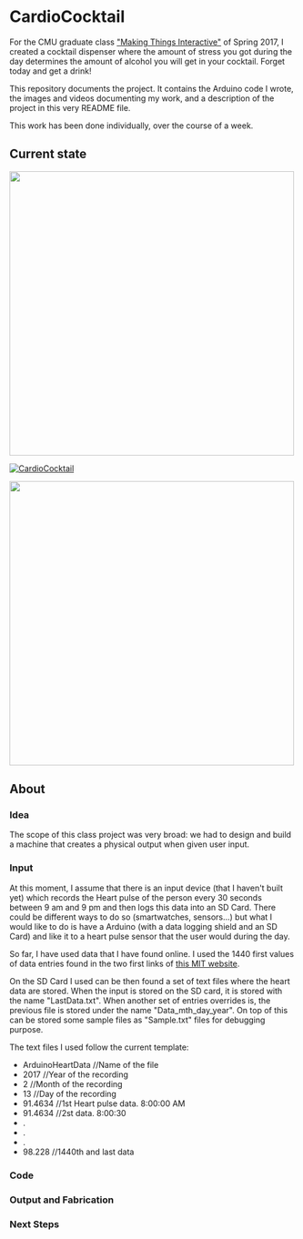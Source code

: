 # CardioCocktail
For the CMU graduate class ["Making Things Interactive"](https://courses.ideate.cmu.edu/48-739/s2017/?p=108) of Spring 2017, I created a cocktail dispenser where the amount of stress you got during the day determines the amount of alcohol you will get in your cocktail. Forget today and get a drink!

This repository documents the project. It contains the Arduino code I wrote, the images and videos documenting my work, and a description of the project in this very README file.

This work has been done individually, over the course of a week.

## Current state

<img src="http://i.imgur.com/SqRst9F.jpg" width="500">

[![CardioCocktail](http://i.imgur.com/Oey9nLW.jpg)](https://vimeo.com/204309175 "CardioCocktail - Click to Watch!")

<img src="https://raw.githubusercontent.com/Bierro/CardioCocktail/master/Process%20Pics/Process3.gif" width="500">

## About

### Idea

The scope of this class project was very broad: we had to design and build a machine that creates a physical output when given user input.

### Input

At this moment, I assume that there is an input device (that I haven't built yet) which records the Heart pulse of the person every 30 seconds between 9 am and 9 pm and then logs this data into an SD Card. There could be different ways to do so (smartwatches, sensors...) but what I would like to do is have a Arduino (with a data logging shield and an SD Card) and like it to a heart pulse sensor that the user would during the day.

So far, I have used data that I have found online. I used the 1440 first values of data entries found in the two first links of [this MIT website](http://ecg.mit.edu/time-series/).

On the SD Card I used can be then found a set of text files where the heart data are stored. When the input is stored on the SD card, it is stored with the name "LastData.txt". When another set of entries overrides is, the previous file is stored under the name "Data_mth_day_year".
On top of this can be stored some sample files as "Sample.txt" files for debugging purpose.

The text files I used follow the current template:

* ArduinoHeartData //Name of the file
* 2017 //Year of the recording
* 2 //Month of the recording
* 13 //Day of the recording
* 91.4634 //1st Heart pulse data. 8:00:00 AM
* 91.4634 //2st data. 8:00:30
* .
* .
* .
* 98.228 //1440th and last data

### Code

### Output and Fabrication

### Next Steps
